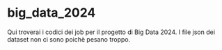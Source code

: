 # big_data_2024
Qui troverai i codici dei job per il progetto di Big Data 2024.
I file json dei dataset non ci sono poichè pesano troppo.
